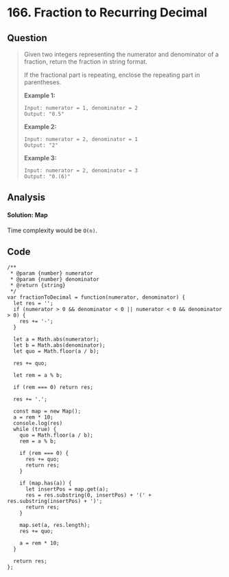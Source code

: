 # 166. Fraction to Recurring Decimal

## Question

> Given two integers representing the numerator and denominator of a fraction, return the fraction in string format.
>
> If the fractional part is repeating, enclose the repeating part in parentheses.
>
> **Example 1:**
>
> ```text
> Input: numerator = 1, denominator = 2
> Output: "0.5"
> ```
>
> **Example 2:**
>
> ```text
> Input: numerator = 2, denominator = 1
> Output: "2"
> ```
>
> **Example 3:**
>
> ```text
> Input: numerator = 2, denominator = 3
> Output: "0.(6)"
> ```

## Analysis

#### Solution: Map

Time complexity would be `O(n)`.

## Code

```text
/**
 * @param {number} numerator
 * @param {number} denominator
 * @return {string}
 */
var fractionToDecimal = function(numerator, denominator) {
  let res = '';
  if (numerator > 0 && denominator < 0 || numerator < 0 && denominator > 0) {
    res += '-';
  }
  
  let a = Math.abs(numerator);
  let b = Math.abs(denominator);
  let quo = Math.floor(a / b);
  
  res += quo;

  let rem = a % b;
  
  if (rem === 0) return res;
  
  res += '.';
  
  const map = new Map();
  a = rem * 10;
  console.log(res)
  while (true) {
    quo = Math.floor(a / b);
    rem = a % b;

    if (rem === 0) {
      res += quo;
      return res;
    }
    
    if (map.has(a)) {
      let insertPos = map.get(a);
      res = res.substring(0, insertPos) + '(' + res.substring(insertPos) + ')';
      return res;
    }
    
    map.set(a, res.length);
    res += quo;
    
    a = rem * 10;
  }
  
  return res;
};
```

